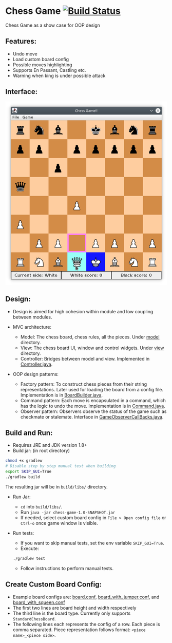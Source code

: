 # Chess Game [![Build Status](https://travis-ci.com/zli117/Chess-Game.svg?token=j4y2W3bQxnm7LkxGR6Um&branch=master)](https://travis-ci.com/zli117/Chess-Game)

Chess Game as a show case for OOP design

## Features:

 * Undo move
 * Load custom board config
 * Possible moves highlighting
 * Supports En Passant, Castling etc.
 * Warning when king is under possible attack

## Interface:
![Screenshot](files/screenshot.png)

## Design:

 * Design is aimed for high cohesion within module and low coupling between modules.
 * MVC architecture: 
   * Model: The chess board, chess rules, all the pieces. Under [model](src/main/java/model) directory.
   * View: The chess board UI, window and control widgets. Under [view](src/main/java/view) directory.
   * Controller: Bridges between model and view. Implemented in [Controller.java](src/main/java/controller/Controller.java).
 
 * OOP design patterns:
   * Factory pattern: To construct chess pieces from their string representations. Later used for 
     loading the board from a config file. Implementation is in [BoardBuilder.java](src/main/java/utils/BoardBuilder.java).
   * Command pattern: Each move is encapsulated in a command, which has the logic to undo the move. 
     Implementation is in [Command.java](src/main/java/model/Command.java).
   * Observer pattern: Observers observe the status of the game such as checkmate or stalemate. 
     Interface in [GameObserverCallBacks.java](src/main/java/model/GameObserverCallBacks.java).

## Build and Run:

 * Requires JRE and JDK version 1.8+
 * Build jar: (in root directory)
 ```bash
 chmod +x gradlew
 # Disable step by step manual test when building
 export SKIP_GUI=True
 ./gradlew build
 ```
 The resulting jar will be in `build/libs/` directory.
 
 * Run Jar:
   * `cd` into `build/libs/`.
   * Run `java -jar chess-game-1.0-SNAPSHOT.jar`
   * If needed, select custom board config in `File > Open config file` or `Ctrl-o` once game window 
     is visible. 
 
 * Run tests:
   * If you want to skip manual tests, set the env variable `SKIP_GUI=True`.
   * Execute:
   ```bash
   ./gradlew test
   ```
   * Follow instructions to perform manual tests.
 
## Create Custom Board Config:

* Example board configs are: [board.conf](src/main/resources/board.conf), 
  [board_with_jumper.conf](src/main/resources/board_with_jumper.conf), and 
  [board_with_squeen.conf](src/main/resources/board_with_squeen.conf)
* The first two lines are board height and width respectively
* The third line is the board type. Currently only supports `StandardChessBoard`.
* The following lines each represents the config of a row. Each piece is comma separated. Piece 
  representation follows format: `<piece name>_<piece side>`.
